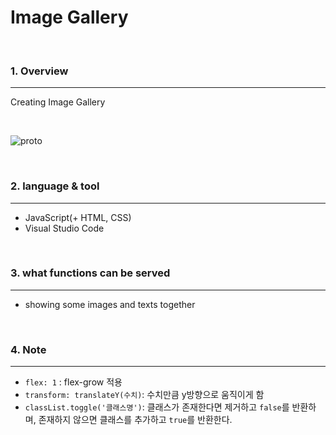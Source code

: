# Image Gallery

<br>

### 1. Overview
---

Creating Image Gallery

<br>

![proto](\README.assets\proto.gif)

<br>


### 2. language & tool 
---

- JavaScript(+ HTML, CSS)
- Visual Studio Code

<br>


### 3. what functions can be served
---

- showing some images and texts together

<br>

### 4. Note
---

- `flex: 1` : flex-grow 적용
- `transform: translateY(수치)`: 수치만큼 y방향으로 움직이게 함
- `classList.toggle('클래스명')`:   클래스가 존재한다면 제거하고 `false`를 반환하며, 존재하지 않으면 클래스를 추가하고 `true`를 반환한다.

